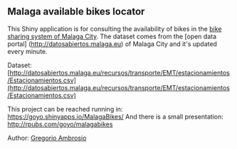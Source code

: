 ## Malaga available bikes locator

This Shiny application is for consulting the availability of bikes in the [bike sharing system of Malaga City](http://malagabici.malaga.eu/webpublica/index.html). 
The dataset comes from the [open data portal] (http://datosabiertos.malaga.eu) of Malaga City and it's updated every minute.

Dataset: [http://datosabiertos.malaga.eu/recursos/transporte/EMT/estacionamientos/Estacionamientos.csv](http://datosabiertos.malaga.eu/recursos/transporte/EMT/estacionamientos/Estacionamientos.csv)

This project can be reached running in: https://goyo.shinyapps.io/MalagaBikes/
And there is a small presentation: http://rpubs.com/goyo/malagabikes

Author: [Gregorio Ambrosio](http://www.gregorioambrosio.com)
